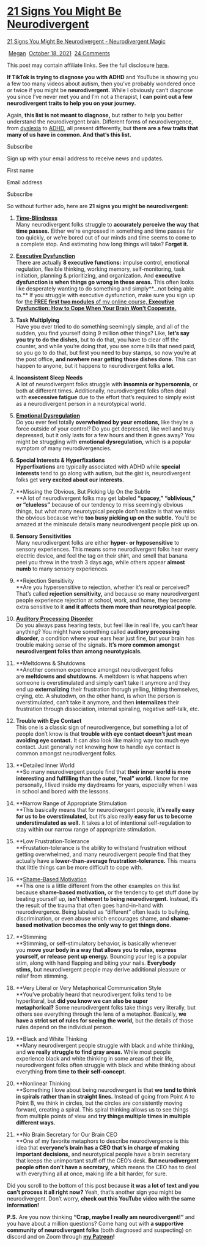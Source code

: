 # [21 Signs You Might Be Neurodivergent](https://neurodivergentmagic.com/21-signs-you-might-be-neurodivergent/#)

[21 Signs You Might Be Neurodivergent - Neurodivergent Magic](https://neurodivergentmagic.com/21-signs-you-might-be-neurodivergent/#:~:text=Sensory%20Sensitivities%20Many%20neurodivergent%20folks%20are%20either%20hyper-,others%20appear%20almost%20numb%20to%20many%20sensory%20experiences.)

 [Megan](https://neurodivergentmagic.com/author/healingunscripted/ "Posts by Megan")  [October 18, 2021](https://neurodivergentmagic.com/21-signs-you-might-be-neurodivergent/)  [24 Comments](https://neurodivergentmagic.com/21-signs-you-might-be-neurodivergent/#comments)

This post may contain affiliate links. See the full disclosure [here](https://neurodivergentmagic.com/affiliate-disclosure-information/).

**If TikTok is trying to diagnose you** **with ADHD** and YouTube is showing you a few too many videos about autism, then you’ve probably wondered once or twice if you might be **neurodivergent.** While I obviously can’t diagnose you since I’ve never met you and I’m not a therapist, **I can point out a few neurodivergent traits to help you on your journey.**

Again, **this list is not meant to diagnose,** but rather to help you better understand the neurodivergent brain. Different forms of neurodivergence, from [dyslexia](https://celebratedyslexia.org/what-is-dyslexia/) to [ADHD](https://www.kaleidoscopesociety.com/adhd-in-women-101/), all present differently, but **there are a few traits that many of us have in common. And that’s this list.**

Subscribe

Sign up with your email address to receive news and updates.

First name

Email address

Subscribe

So without further ado, here are **21 signs you might be neurodivergent:**

1.  **[Time-Blindness](https://neurodivergentmagic.com/what-is-time-blindness/)**  
    Many neurodivergent folks struggle to **accurately perceive the way that time passes.** Either we’re engrossed in something and time passes far too quickly, or we’re bored out of our minds and time seems to come to a complete stop. And estimating how long things will take? **Forget it.**  
    
2.  **[Executive Dysfunction](https://neurodivergentmagic.com/signs-of-executive-dysfunction/)**  
    There are actually **8 executive functions:** impulse control, emotional regulation, flexible thinking, working memory, self-monitoring, task initiation, planning & prioritizing, and organization. And **executive dysfunction is when things go wrong in these areas.** This often looks like desperately wanting to do something and simply**…not being able to.** If you struggle with executive dysfunction, make sure you sign up for [the **FREE first two modules** of my online course, **Executive Dysfunction: How to Cope When Your Brain Won’t Cooperate.**](https://view.flodesk.com/pages/615f35eff88d548e68f5c948)  
    
3.  **Task Multiplying**  
    Have you ever tried to do something seemingly simple, and all of the sudden, you find yourself doing 9 million other things? Like, **let’s say you try to do the dishes,** but to do that, you have to clear off the counter, and while you’re doing that, you see some bills that need paid, so you go to do that, but first you need to buy stamps, so now you’re at the post office, **and nowhere near getting those dishes done.** This can happen to anyone, but it happens to neurodivergent folks **a lot.**  
    
4.  **Inconsistent Sleep Needs**  
    A lot of neurodivergent folks struggle with **insomnia or hypersomnia**, or both at different times. Additionally, neurodivergent folks often deal with **execessive fatigue** due to the effort that’s required to simply exist as a neurodivergent person in a neurotypical world.  
    
5.  **[Emotional Dysregulation](https://neurodivergentmagic.com/how-to-make-a-mood-tracker/)**  
    Do you ever feel totally **overwhelmed by your emotions,** like they’re a force outside of your control? Do you get depressed, like well and truly depressed, but it only lasts for a few hours and then it goes away? You might be struggling with **emotional dysregulation,** which is a popular symptom of many neurodivergencies.  
    
6.  **Special Interests & Hyperfixations**  
    **Hyperfixations** are typically associated with ADHD while **special interests** tend to go along with autism, but the gist is, neurodivergent folks get **very excited about our interests.**  
    
7.  **Missing the Obvious, But Picking Up On the Subtle  
    **A lot of neurodivergent folks may get labeled **“spacey,” “oblivious,” or “clueless”** because of our tendency to miss seemingly obvious things, but what many neurotypical people don’t realize is that we miss the obvious because we’re **too busy picking up on the subtle.** You’d be amazed at the miniscule details many neurodivergent people pick up on.  
    
8.  **Sensory Sensitivities**  
    Many neurodivergent folks are either **hyper- or hyposensitive** to sensory experiences. This means some neurodivergent folks hear every electric device, and feel the tag on their shirt, and smell that banana peel you threw in the trash 3 days ago, while others appear **almost numb** to many sensory experiences.  
    
9.  **Rejection Sensitivity  
    **Are you hypersensitive to rejection, whether it’s real or perceived? That’s called **rejection sensitivity,** and because so many neurodivergent people experience rejection at school, work, and home, they become extra sensitive to it **and it affects them more than neurotypical people.**  
    
10.  **[Auditory Processing Disorder](https://neurodivergentmagic.com/what-is-auditory-processing-disorder/)**  
    Do you always pass hearing tests, but feel like in real life, you can’t hear anything? You might have something called **auditory processing disorder,** a condition where your ears hear just fine, but your brain has trouble making sense of the signals. **It’s more common amongst neurodivergent folks than among neurotypicals.**  
    
11.  **Meltdowns & Shutdowns  
    **Another common experience amongst neurodivergent folks are **meltdowns and shutdowns.** A meltdown is what happens when someone is overstimulated and simply can’t take it anymore and they end up **externalizing** their frustration thorugh yelling, hitting themselves, crying, etc. A shutodwn, on the other hand, is when the person is overstimulated, can’t take it anymore, and then **internalizes** their frustration through dissociation, internal spiraling, negative self-talk, etc.  
    
12.  **Trouble with Eye Contact**  
    This one is a classic sign of neurodivergence, but something a lot of people don’t know is that **trouble with eye contact doesn’t just mean avoiding eye contact.** It can also look like making way too much eye contact. Just generally not knowing how to handle eye contact is common amongst neurodivergent folks.  
    
13.  **Detailed Inner World  
    **So many neurodivergent people find that **their inner world is more interesting and fulfilling than the outer, “real” world.** I know for me personally, I lived inside my daydreams for years, especially when I was in school and bored with the lessons.  
    
14.  **Narrow Range of Appropriate Stimulation  
    **This basically means that for neurodivergent people, **it’s really easy for us to be overstimulated,** but it’s also really **easy for us to become understimulated as well.** It takes a lot of intentional self-regulation to stay within our narrow range of appropriate stimulation.  
    
15.  **Low Frustration-Tolerance  
    **Frustation-tolerance is the ability to withstand frustration without getting overwhelmed, and many neurodivergent people find that they actually have a **lower-than-average frustration-tolerance.** This means that little things can be more difficult to cope with.  
    
16.  **[Shame-Based Motivation](https://neurodivergentmagic.com/how-to-set-goals-without-shame/)  
    **This one is a little different from the other examples on this list because **shame-based motivation,** or the tendency to get stuff done by beating yourself up, **isn’t inherent to being neurodivergent.** Instead, it’s the result of the trauma that often goes hand-in-hand with neurodivergence. Being labeled as “different” often leads to bullying, discrimination, or even abuse which encourages shame, and **shame-based motivation becomes the only way to get things done.**  
    
17.  **Stimming  
    **Stimming, or self-stimulatory behavior, is basically whenever you **move your body in a way that allows you to relax, express yourself, or release pent up energy.** Bouncing your leg is a popular stim, along with hand flapping and biting your nails. **Everybody stims,** but neurodivergent people may derive additional pleasure or relief from stimming.  
    
18.  **Very Literal or Very Metaphorical Communication Style  
    **You’ve probably heard that neurodivergent folks tend to be hyperliteral, but **did you know we can also be super metaphorical?** Some neurodivergent folks take things very literally, but others see everything through the lens of a metaphor. Basically, **we have a strict set of rules for seeing the world,** but the details of those rules depend on the individual person.  
    
19.  **Black and White Thinking  
    **Many neurodivergent people struggle with black and white thinking, and **we really struggle to find gray areas.** While most people experience black and white thinking in some areas of their life, neurodivergent folks often struggle with black and white thinking about everything **from time to their self-concept.**  
    
20.  **Nonlinear Thinking  
    **Something I love about being neurodivergent is that **we tend to think in spirals rather than in straight lines.** Instead of going from Point A to Point B, we think in circles, but the circles are consistently moving forward, creating a spiral. This spiral thinking allows us to see things from multiple points of view and **try things multiple times in multiple different ways.**  
    
21.  **No Brain Secretary for Our Brain CEO  
    **One of my favorite metaphors to describe neurodivergence is this idea that **everyone’s brain has a CEO that’s in charge of making important decisions,** and neurotypical people have a brain secretary that keeps the unimportant stuff off the CEO’s desk. **But neurodivergent people often don’t have a secretary,** which means the CEO has to deal with everything all at once, making life a bit harder, for sure.

Did you scroll to the bottom of this post because **it was a lot of text and you can’t process it all right now?** Yeah, that’s another sign you might be neurodivergent. Don’t worry, **check out this YouTube video with the same information!**

**P.S.** Are you now thinking **“Crap, maybe I really am neurodivergent!”** and you have about a million questions? Come hang out with **a supportive community of neurodivergent folks** (both diagnosed and suspecting) on discord and on Zoom through **[my Patreon](https://www.patreon.com/neurodivergentmagic/)!**